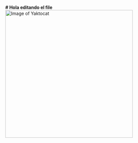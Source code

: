 **# Hola editando el file**
<img alt="Image of Yaktocat" src=https://octodex.github.com/images/yaktocat.png width=400>
